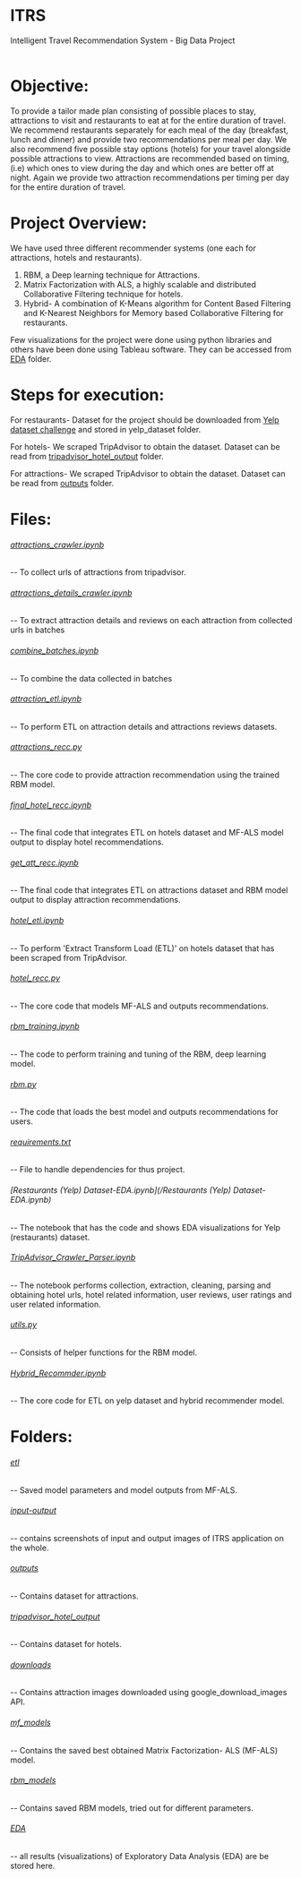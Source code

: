 # ITRS <br />
Intelligent Travel Recommendation System -  Big Data Project<br />
<br />

# Objective:
To provide a tailor made plan consisting of possible places to stay, attractions to visit and restaurants to eat at for the entire duration of travel. We recommend restaurants separately for each meal of the day (breakfast, lunch and dinner) and provide two recommendations per meal per day. We also recommend five possible stay options (hotels) for your travel alongside possible attractions to view. Attractions are recommended based on timing, (i.e) which ones to view during the day and which ones are better off at night. Again we provide two attraction recommendations per timing per day for the entire duration of travel.

# Project Overview:
We have used three different recommender systems (one each for attractions, hotels and restaurants).
1. RBM, a Deep learning technique for Attractions.
2. Matrix Factorization with ALS, a highly scalable and distributed Collaborative Filtering technique for hotels.
3. Hybrid- A combination of K-Means algorithm for Content Based Filtering and K-Nearest Neighbors for Memory based Collaborative Filtering for restaurants.

Few visualizations for the project were done using python libraries and others have been done using Tableau software. They can be accessed from [EDA](/EDA) folder.

# Steps for execution:
For restaurants- Dataset for the project should be downloaded from [Yelp dataset challenge](https://www.yelp.ca/dataset/download) and stored in yelp_dataset folder.

For hotels- We scraped TripAdvisor to obtain the dataset. Dataset can be read from [tripadvisor_hotel_output](/tripadvisor_hotel_output) folder.

For attractions- We scraped TripAdvisor to obtain the dataset. Dataset can be read from [outputs](/outputs) folder.

# Files: <br />
###### [attractions_crawler.ipynb](/attractions_crawler.ipynb)
  --  To collect urls of attractions from tripadvisor.

###### [attractions_details_crawler.ipynb](/attractions_details_crawler.ipynb)
  --  To extract attraction details and reviews on each attraction from collected urls in batches

###### [combine_batches.ipynb](/combine_batches.ipynb)
  --  To combine the data collected in batches

###### [attraction_etl.ipynb](/attraction_etl.ipynb)
  --  To perform ETL on attraction details and attractions reviews datasets.

###### [attractions_recc.py](/attractions_recc.py)
  -- The core code to provide attraction recommendation using the trained RBM model.

###### [final_hotel_recc.ipynb](/final_hotel_recc.ipynb)
  -- The final code that integrates ETL on hotels dataset and MF-ALS model output to display hotel recommendations.

###### [get_att_recc.ipynb](/get_att_recc.ipynb)
  -- The final code that integrates ETL on attractions dataset and RBM model output to display attraction recommendations.

###### [hotel_etl.ipynb](/hotel_etl.ipynb)
  -- To perform 'Extract Transform Load (ETL)' on hotels dataset that has been scraped from TripAdvisor.

###### [hotel_recc.py](/hotel_recc.py)
  -- The core code that models MF-ALS and outputs recommendations.

###### [rbm_training.ipynb](/rbm_training.ipynb)
  -- The code to perform training and tuning of the RBM, deep learning model.

###### [rbm.py](/rbm.py)
  -- The code that loads the best model and outputs recommendations for users.

###### [requirements.txt](/requirements.txt)
  -- File to handle dependencies for thus project.

###### [Restaurants (Yelp) Dataset-EDA.ipynb](/Restaurants (Yelp) Dataset-EDA.ipynb)
  -- The notebook that has the code and shows EDA visualizations for Yelp (restaurants) dataset.

###### [TripAdvisor_Crawler_Parser.ipynb](/TripAdvisor_Crawler_Parser.ipynb)
  -- The notebook performs collection, extraction, cleaning, parsing and obtaining hotel urls, hotel related information, user reviews, user ratings and user related information.

###### [utils.py](/utils.py)
  -- Consists of helper functions for the RBM model.

###### [Hybrid_Recommder.ipynb](/Hybrid_Recommder.ipynb)
  -- The core code for ETL on yelp dataset and hybrid recommender model.


# Folders:

###### [etl](/etl)
  -- Saved model parameters and model outputs from MF-ALS.

###### [input-output](/input-output)
  -- contains screenshots of input and output images of ITRS application on the whole.

###### [outputs](/outputs)
  -- Contains dataset for attractions.

###### [tripadvisor_hotel_output](/tripadvisor_hotel_output)
  -- Contains dataset for hotels.

###### [downloads](/downloads)
  -- Contains attraction images downloaded using google_download_images API.

###### [mf_models](/mf_models)
  -- Contains the saved best obtained Matrix Factorization- ALS (MF-ALS) model.

###### [rbm_models](/rbm_models)
  -- Contains saved RBM models, tried out for different parameters.

###### [EDA](/analysis)
  -- all results (visualizations) of Exploratory Data Analysis (EDA) are be stored here.
